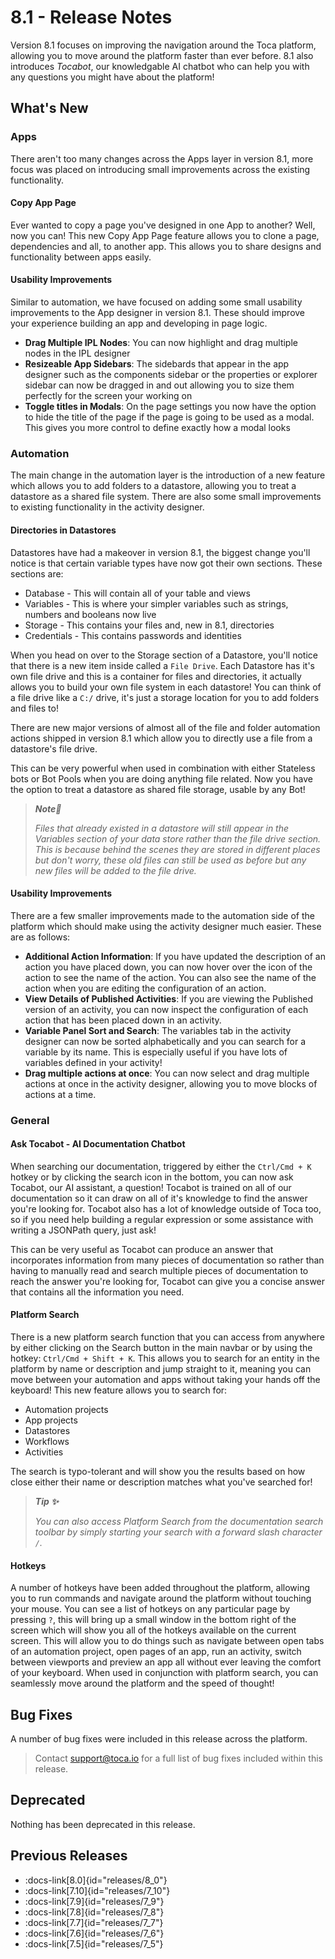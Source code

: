# 8.1 - Release Notes

Version 8.1 focuses on improving the navigation around the Toca platform, allowing you to move around the platform faster than ever before. 8.1 also introduces _Tocabot_, our knowledgable AI chatbot who can help you with any questions you might have about the platform!

## What's New

### Apps

There aren't too many changes across the Apps layer in version 8.1, more focus was placed on introducing small improvements across the existing functionality.

#### Copy App Page

Ever wanted to copy a page you've designed in one App to another? Well, now you can! This new Copy App Page feature allows you to clone a page, dependencies and all, to another app. This allows you to share designs and functionality between apps easily.

#### Usability Improvements

Similar to automation, we have focused on adding some small usability improvements to the App designer in version 8.1. These should improve your experience building an app and developing in page logic.

- **Drag Multiple IPL Nodes**: You can now highlight and drag multiple nodes in the IPL designer
- **Resizeable App Sidebars**: The sidebards that appear in the app designer such as the components sidebar or the properties or explorer sidebar can now be dragged in and out allowing you to size them perfectly for the screen your working on
- **Toggle titles in Modals**: On the page settings you now have the option to hide the title of the page if the page is going to be used as a modal. This gives you more control to define exactly how a modal looks

### Automation

The main change in the automation layer is the introduction of a new feature which allows you to add folders to a datastore, allowing you to treat a datastore as a shared file system. There are also some small improvements to existing functionality in the activity designer.

#### Directories in Datastores

Datastores have had a makeover in version 8.1, the biggest change you'll notice is that certain variable types have now got their own sections. These sections are:
- Database - This will contain all of your table and views
- Variables - This is where your simpler variables such as strings, numbers and booleans now live
- Storage - This contains your files and, new in 8.1, directories
- Credentials - This contains passwords and identities

When you head on over to the Storage section of a Datastore, you'll notice that there is a new item inside called a `File Drive`. Each Datastore has it's own file drive and this is a container for files and directories, it actually allows you to build your own file system in each datastore! You can think of a file drive like a `C:/` drive, it's just a storage location for you to add folders and files to!

There are new major versions of almost all of the file and folder automation actions shipped in version 8.1 which allow you to directly use a file from a datastore's file drive.

This can be very powerful when used in combination with either Stateless bots or Bot Pools when you are doing anything file related. Now you have the option to treat a datastore as shared file storage, usable by any Bot!

> _**Note📝**_
>
> _Files that already existed in a datastore will still appear in the Variables section of your data store rather than the file drive section. This is because behind the scenes they are stored in different places but don't worry, these old files can still be used as before but any new files will be added to the file drive._

#### Usability Improvements

There are a few smaller improvements made to the automation side of the platform which should make using the activity designer much easier. These are as follows:

- **Additional Action Information**: If you have updated the description of an action you have placed down, you can now hover over the icon of the action to see the name of the action. You can also see the name of the action when you are editing the configuration of an action.
- **View Details of Published Activities**: If you are viewing the Published version of an activity, you can now inspect the configuration of each action that has been placed down in an activity.
- **Variable Panel Sort and Search**: The variables tab in the activity designer can now be sorted alphabetically and you can search for a variable by its name. This is especially useful if you have lots of variables defined in your activity!
- **Drag multiple actions at once**: You can now select and drag multiple actions at once in the activity designer, allowing you to move blocks of actions at a time.

### General

#### Ask Tocabot - AI Documentation Chatbot

When searching our documentation, triggered by either the `Ctrl/Cmd + K` hotkey or by clicking the search icon in the bottom, you can now ask Tocabot, our AI assistant, a question! Tocabot is trained on all of our documentation so it can draw on all of it's knowledge to find the answer you're looking for. Tocabot also has a lot of knowledge outside of Toca too, so if you need help building a regular expression or some assistance with writing a JSONPath query, just ask!

This can be very useful as Tocabot can produce an answer that incorporates information from many pieces of documentation so rather than having to manually read and search multiple pieces of documentation to reach the answer you're looking for, Tocabot can give you a concise answer that contains all the information you need.


#### Platform Search

There is a new platform search function that you can access from anywhere by either clicking on the Search button in the main navbar or by using the hotkey: `Ctrl/Cmd + Shift + K`. This allows you to search for an entity in the platform by name or description and jump straight to it, meaning you can move between your automation and apps without taking your hands off the keyboard! This new feature allows you to search for:
- Automation projects
- App projects
- Datastores
- Workflows
- Activities

The search is typo-tolerant and will show you the results based on how close either their name or description matches what you've searched for!

> _**Tip ✨**_
>
> _You can also access Platform Search from the documentation search toolbar by simply starting your search with a forward slash character `/`._

#### Hotkeys

A number of hotkeys have been added throughout the platform, allowing you to run commands and navigate around the platform without touching your mouse. You can see a list of hotkeys on any particular page by pressing `?`, this will bring up a small window in the bottom right of the screen which will show you all of the hotkeys available on the current screen. This will allow you to do things such as navigate between open tabs of an automation project, open pages of an app, run an activity, switch between viewports and preview an app all without ever leaving the comfort of your keyboard. When used in conjunction with platform search, you can seamlessly move around the platform and the speed of thought!

## Bug Fixes

A number of bug fixes were included in this release across the platform.

> Contact <support@toca.io> for a full list of bug fixes included within this release.

## Deprecated

Nothing has been deprecated in this release.

## Previous Releases

- :docs-link[8.0]{id="releases/8_0"}
- :docs-link[7.10]{id="releases/7_10"}
- :docs-link[7.9]{id="releases/7_9"}
- :docs-link[7.8]{id="releases/7_8"}
- :docs-link[7.7]{id="releases/7_7"}
- :docs-link[7.6]{id="releases/7_6"}
- :docs-link[7.5]{id="releases/7_5"}

